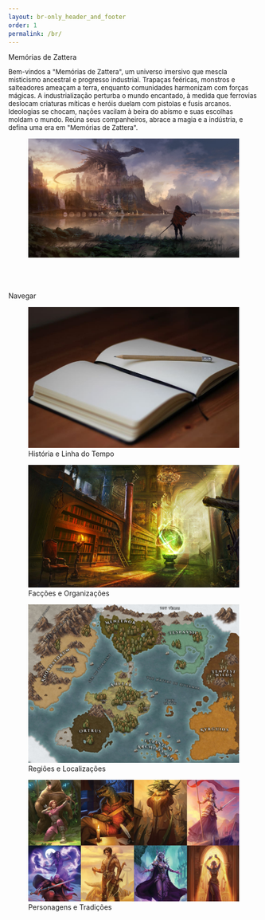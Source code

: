 ```yaml
---
layout: br-only_header_and_footer
order: 1
permalink: /br/
---
```


<div class="section" id="about">
  <div class="container">
    <div class="h1 text-center mb-4 title cc-porfolio-image img-raised" data-aos="zoom-in" data-aos-anchor-placement="top-bottom">
      <div class="card-body">
        <div class="h5 mt-0 title">Memórias de Zattera</div>
          <div style="text-align: left;">
            <font size="-1">
            <p>Bem-vindos a "Memórias de Zattera", um universo imersivo que mescla misticismo ancestral e progresso industrial. Trapaças feéricas, monstros e salteadores ameaçam a terra, enquanto comunidades harmonizam com forças mágicas. A industrialização perturba o mundo encantado, à medida que ferrovias deslocam criaturas míticas e heróis duelam com pistolas e fusis arcanos. Ideologias se chocam, nações vacilam à beira do abismo e suas escolhas moldam o mundo. Reúna seus companheiros, abrace a magia e a indústria, e defina uma era em "Memórias de Zattera".</p>
            </font>
          </div>
        </div>
        <figure class="cc-effect">
          <img src="/assets/images/project-legacy_of_reality-title.jpg" alt="Image"/>
        </figure>
      </div>
    <br>
    <br>
    <br>
    <div class="h1 text-center mb-4 title">
      Navegar
    </div>
    <div class="tab-content gallery mt-5">
      <div class="tab-pane active" id="miscellaneous1">
        <div class="ml-auto mr-auto">
          <div class="row">
            <div class="col-md-6">
              <div class="cc-porfolio-image img-raised" data-aos="zoom-in" data-aos-anchor-placement="top-bottom">
                <figure class="cc-effect"><img src="/assets/images/project-legacy_of_reality-lore.jpg" alt="Image"/>
                  <figcaption>
                    <a href="/timeline"></a>
                    <div class="h4">História e Linha do Tempo</div>
                  </figcaption>
                </figure>
              </div>
              <div class="cc-porfolio-image img-raised" data-aos="zoom-in" data-aos-anchor-placement="top-bottom">
                <figure class="cc-effect"><img src="/assets/images/project-legacy_of_reality-organizations.jpg" alt="Image"/>
                  <figcaption>
                    <a href="/organizations"></a>
                    <div class="h4">Facções e Organizações</div>
                  </figcaption>
                </figure>
              </div>
            </div>
            <div class="col-md-6">
              <div class="cc-porfolio-image img-raised" data-aos="zoom-in" data-aos-anchor-placement="top-bottom">
                <figure class="cc-effect"><img src="/assets/images/project-legacy_of_reality-world_map.jpg" alt="Image"/>
                  <figcaption>
                    <a href="/regions"></a>
                    <div class="h4">Regiões e Localizações</div>
                  </figcaption>
                </figure>
              </div>
              <div class="cc-porfolio-image img-raised" data-aos="zoom-in" data-aos-anchor-placement="top-bottom">
                <figure class="cc-effect"><img src="/assets/images/project-legacy_of_reality-characters.jpg" alt="Image"/>
                  <figcaption>
                    <a href="/characters"></a>
                    <div class="h4">Personagens e Tradições</div>
                  </figcaption>
                </figure>
              </div>
            </div>
          </div>
        </div>
      </div>
    </div>
  </div>
</div>